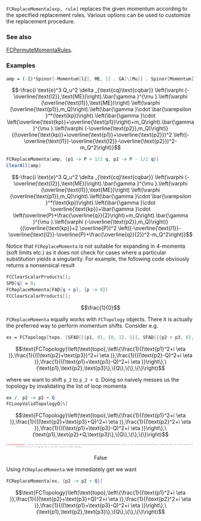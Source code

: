 `FCReplaceMomenta[exp, rule]`  replaces the given momentum according to the specified replacement rules. Various options can be used to customize the replacement procedure.

### See also

[FCPermuteMomentaRules](FCPermuteMomentaRules).

### Examples

```mathematica
amp = (-I)*Spinor[-Momentum[l2], ME, 1] . GA[\[Mu]] . Spinor[Momentum[l1], ME, 1]*Spinor[Momentum[p1], SMP["m_Q"], 1] . GS[Polarization[kp, -I, Transversality -> True]] . (GS[kp + p1] + SMP["m_Q"]) . GA[\[Mu]] . Spinor[-Momentum[p2], SMP["m_Q"], 1]*FAD[kp + p1 + p2, Dimension -> 4]*FAD[{-l1 - l2 - p2, SMP["m_Q"]}, Dimension -> 4]*SDF[cq, cqbar]*SMP["e"]^3*SMP["Q_u"]^2
```

$$-\frac{i \text{e}^3 Q_u^2 \delta _{\text{cq}\text{cqbar}} \left(\varphi (-\overline{\text{l2}},\text{ME})\right).\bar{\gamma }^{\mu }.\left(\varphi (\overline{\text{l1}},\text{ME})\right) \left(\varphi (\overline{\text{p1}},m_Q)\right).\left(\bar{\gamma }\cdot \bar{\varepsilon }^*(\text{kp})\right).\left(\bar{\gamma }\cdot \left(\overline{\text{kp}}+\overline{\text{p1}}\right)+m_Q\right).\bar{\gamma }^{\mu }.\left(\varphi (-\overline{\text{p2}},m_Q)\right)}{(\overline{\text{kp}}+\overline{\text{p1}}+\overline{\text{p2}})^2 \left((-\overline{\text{l1}}-\overline{\text{l2}}-\overline{\text{p2}})^2-m_Q^2\right)}$$

```mathematica
FCReplaceMomenta[amp, {p1 -> P + 1/2 q, p2 -> P - 1/2 q}]
ClearAll[amp]
```

$$-\frac{i \text{e}^3 Q_u^2 \delta _{\text{cq}\text{cqbar}} \left(\varphi (-\overline{\text{l2}},\text{ME})\right).\bar{\gamma }^{\mu }.\left(\varphi (\overline{\text{l1}},\text{ME})\right) \left(\varphi (\overline{\text{p1}},m_Q)\right).\left(\bar{\gamma }\cdot \bar{\varepsilon }^*(\text{kp})\right).\left(\bar{\gamma }\cdot \overline{\text{kp}}+\bar{\gamma }\cdot \left(\overline{P}+\frac{\overline{q}}{2}\right)+m_Q\right).\bar{\gamma }^{\mu }.\left(\varphi (-\overline{\text{p2}},m_Q)\right)}{(\overline{\text{kp}}+2 \overline{P})^2 \left((-\overline{\text{l1}}-\overline{\text{l2}}-\overline{P}+\frac{\overline{q}}{2})^2-m_Q^2\right)}$$

Notice that `FCReplaceMomenta` is not suitable for expanding in 4-momenta (soft limits etc.) as it does not check for cases where a particular substitution yields a singularity. For example, the following code obviously returns a nonsensical result

```mathematica
FCClearScalarProducts[];
SPD[q] = 0;
FCReplaceMomenta[FAD[q + p], {p -> 0}]
FCClearScalarProducts[];
```

$$\frac{1}{0}$$

`FCReplaceMomenta` equally works with `FCTopology` objects. There it is actually the preferred way to perform momentum shifts. Consider e.g.

```mathematica
ex = FCTopology[topo, {SFAD[{{p1, 0}, {0, 1}, 1}], SFAD[{{p2 + p3, 0}, {0, 1}, 1}], SFAD[{{p2 - Q, 0}, {0, 1}, 1}], SFAD[{{p1 + p3 - Q, 0}, {0, 1}, 1}]}, {p1, p2, p3}, {Q}, {}, {}]
```

$$\text{FCTopology}\left(\text{topo},\left\{\frac{1}{(\text{p1}^2+i \eta )},\frac{1}{((\text{p2}+\text{p3})^2+i \eta )},\frac{1}{((\text{p2}-Q)^2+i \eta )},\frac{1}{((\text{p1}+\text{p3}-Q)^2+i \eta )}\right\},\{\text{p1},\text{p2},\text{p3}\},\{Q\},\{\},\{\}\right)$$

where we want to shift `p_2` to `p_2 + Q`. Doing so naively messes us the topology by invalidating the list of loop momenta

```mathematica
ex /. p2 -> p2 + Q
FCLoopValidTopologyQ[%]
```

$$\text{FCTopology}\left(\text{topo},\left\{\frac{1}{(\text{p1}^2+i \eta )},\frac{1}{((\text{p2}+\text{p3}+Q)^2+i \eta )},\frac{1}{(\text{p2}^2+i \eta )},\frac{1}{((\text{p1}+\text{p3}-Q)^2+i \eta )}\right\},\{\text{p1},\text{p2}+Q,\text{p3}\},\{Q\},\{\},\{\}\right)$$

![0u1i6qpgdpbjs](img/0u1i6qpgdpbjs.svg)

$$\text{False}$$

Using `FCReplaceMomenta` we immediately get we want

```mathematica
FCReplaceMomenta[ex, {p2 -> p2 + Q}]
```

$$\text{FCTopology}\left(\text{topo},\left\{\frac{1}{(\text{p1}^2+i \eta )},\frac{1}{((\text{p2}+\text{p3}+Q)^2+i \eta )},\frac{1}{(\text{p2}^2+i \eta )},\frac{1}{((\text{p1}+\text{p3}-Q)^2+i \eta )}\right\},\{\text{p1},\text{p2},\text{p3}\},\{Q\},\{\},\{\}\right)$$